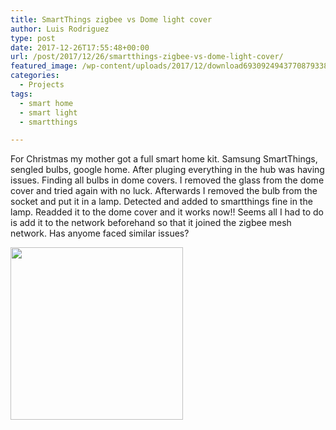 ```yaml
---
title: SmartThings zigbee vs Dome light cover
author: Luis Rodriguez
type: post
date: 2017-12-26T17:55:48+00:00
url: /post/2017/12/26/smartthings-zigbee-vs-dome-light-cover/
featured_image: /wp-content/uploads/2017/12/download6930924943770879338.jpeg
categories:
  - Projects
tags:
  - smart home
  - smart light
  - smartthings

---
```

For Christmas my mother got a full smart home kit. Samsung SmartThings, sengled bulbs, google home. After pluging everything in the hub was having issues. Finding all bulbs in dome covers. I removed the glass from the dome cover and tried again with no luck. Afterwards I removed the bulb from the socket and put it in a lamp. Detected and added to smartthings fine in the lamp. Readded it to the dome cover and it works now!! Seems all I had to do is add it to the network beforehand so that it joined the zigbee mesh network. Has anyome faced similar issues?

[<img class="wp-image-192" title="" src="/uploads/2017/12/download6930924943770879338.jpeg" width="276" height="276" srcset="/uploads/2017/12/download6930924943770879338.jpeg 276w, /uploads/2017/12/download6930924943770879338.jpeg 150w" sizes="(max-width: 276px) 100vw, 276px" />][1]

 [1]: /uploads/2017/12/download6930924943770879338.jpeg